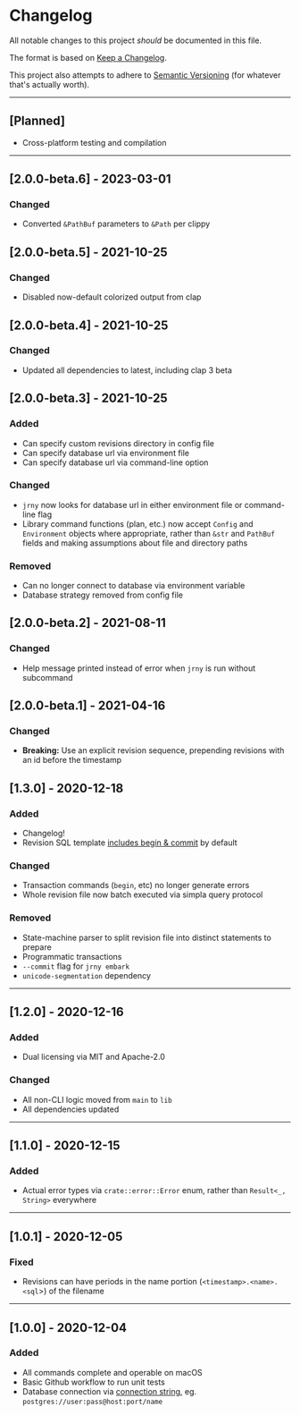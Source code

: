 # Changelog

All notable changes to this project _should_ be documented in this file.

The format is based on [Keep a Changelog](https://keepachangelog.com/en/1.0.0/).

This project also attempts to adhere to [Semantic Versioning](https://semver.org/spec/v2.0.0.html)
(for whatever that's actually worth).

---

## [Planned]
- Cross-platform testing and compilation

---

## [2.0.0-beta.6] - 2023-03-01

### Changed
- Converted `&PathBuf` parameters to `&Path` per clippy

## [2.0.0-beta.5] - 2021-10-25

### Changed
- Disabled now-default colorized output from clap

## [2.0.0-beta.4] - 2021-10-25

### Changed
- Updated all dependencies to latest, including clap 3 beta

## [2.0.0-beta.3] - 2021-10-25

### Added
- Can specify custom revisions directory in config file
- Can specify database url via environment file
- Can specify database url via command-line option

### Changed
- `jrny` now looks for database url in either environment file or command-line flag
- Library command functions (plan, etc.) now accept `Config` and `Environment` objects
where appropriate, rather than `&str` and `PathBuf` fields and making assumptions about
file and directory paths

### Removed
- Can no longer connect to database via environment variable
- Database strategy removed from config file

## [2.0.0-beta.2] - 2021-08-11

### Changed
- Help message printed instead of error when `jrny` is run without subcommand

## [2.0.0-beta.1] - 2021-04-16

### Changed
- **Breaking:** Use an explicit revision sequence, prepending revisions with an id before the timestamp

## [1.3.0] - 2020-12-18

### Added
- Changelog!
- Revision SQL template [includes begin & commit](https://github.com/kevlarr/jrny/pull/16/files#diff-402d559eb0a3ae778c2280bf3daddd645de5ee18fc9044396ca11bbe7035e981R8) by default

### Changed
- Transaction commands (`begin`, etc) no longer generate errors
- Whole revision file now batch executed via simpla query protocol

### Removed
- State-machine parser to split revision file into distinct statements to prepare
- Programmatic transactions
- `--commit` flag for `jrny embark`
- `unicode-segmentation` dependency

---

## [1.2.0] - 2020-12-16

### Added
- Dual licensing via MIT and Apache-2.0

### Changed
- All non-CLI logic moved from `main` to `lib`
- All dependencies updated

---

## [1.1.0] - 2020-12-15

### Added
-  Actual error types via `crate::error::Error` enum, rather than `Result<_, String>` everywhere

---

## [1.0.1] - 2020-12-05

### Fixed
- Revisions can have periods in the name portion (`<timestamp>.<name>.<sql`>) of the filename

---

## [1.0.0] - 2020-12-04

### Added
- All commands complete and operable on macOS
- Basic Github workflow to run unit tests
- Database connection via [connection string](https://github.com/kevlarr/jrny/pull/13), eg. `postgres://user:pass@host:port/name`
